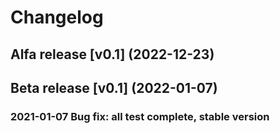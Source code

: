 # Changelog

## Alfa release [v0.1] (2022-12-23)

## Beta release [v0.1] (2022-01-07)
### 2021-01-07 Bug fix: all test complete, stable version
